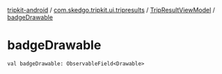 [tripkit-android](../../index.md) / [com.skedgo.tripkit.ui.tripresults](../index.md) / [TripResultViewModel](index.md) / [badgeDrawable](./badge-drawable.md)

# badgeDrawable

`val badgeDrawable: ObservableField<Drawable>`